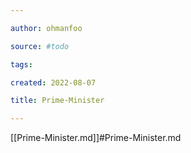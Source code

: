 ```yaml
---

author: ohmanfoo

source: #todo

tags: 

created: 2022-08-07

title: Prime-Minister

---
```

[[Prime-Minister.md]]#Prime-Minister.md
